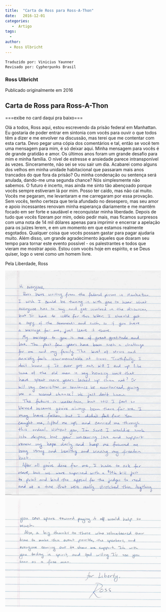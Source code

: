 ```yaml
---
title:  "Carta de Ross para Ross-A-Thon"
date:   2016-12-01
categories: 
   -  Artigo
tags:
  -
author:
  - Ross Ulbricht
---
```

```
Traduzido por: Vinicius Yaunner
Revisado por: Cypherpunks Brasil
```

### Ross Ulbricht

Publicado originalmente em 2016

## Carta de Ross para Ross-A-Thon
===exibe no card daqui pra baixo===

Olá a todos,
Ross aqui, estou escrevendo da prisão federal em Manhattan. Eu gostaria de poder entrar em sintonia com vocês para ouvir o que todos têm a dizer e me envolver na discussão, mas terei que me contentar com esta carta. Devo pegar uma cópia dos comentários e tal, então se você tem uma mensagem para mim, é só deixar aqui.
Minha mensagem para vocês é de grande gratidão e amor. Os últimos anos foram um grande desafio para mim e minha família. O nível de estresse e ansiedade parece intransponível às vezes. Sinceramente, não sei se vou sair um dia. Acabarei como alguns dos velhos em minha unidade habitacional que passaram mais anos trancados do que fora da prisão? Ou minha condenação ou sentença será anulada, dando-me uma segunda chance? Nós simplesmente não sabemos.
O futuro é incerto, mas ainda me sinto tão abençoado porque vocês sempre estiveram lá por mim. Posso ter caído, mas não caí muito. Vocês me pegaram, me levantaram e me carregaram por essa provação. Sem vocês, tenho certeza que teria afundado no desespero, mas seu amor e apoio incessantes renovam minha esperança diariamente e me mantêm focado em ser forte e saudável e reconquistar minha liberdade.
Depois de tudo que vocês fizeram por mim, odeio pedir mais, mas ficamos surpresos com uma nota de 14 mil dólares apenas para imprimir e encerrar a apelação para os juízes lerem, e em um momento em que estamos realmente esgotados. Qualquer coisa que vocês possam gastar para pagar ajudaria muito.
Além disso, um grande agradecimento àqueles que doaram seu tempo para tornar este evento possível - os palestrantes e todos que vieram me mostrar apoio. Estou com vocês hoje em espírito, e se Deus quiser, logo o verei como um homem livre.

Pela Liberdade,
Ross
<br />

![Parte 1](../stuff//Ross_a_thon_letter_2016_1.jpg)
<br />
![Parte 2](../stuff//Ross_a_thon_letter_2016_2.jpg)
